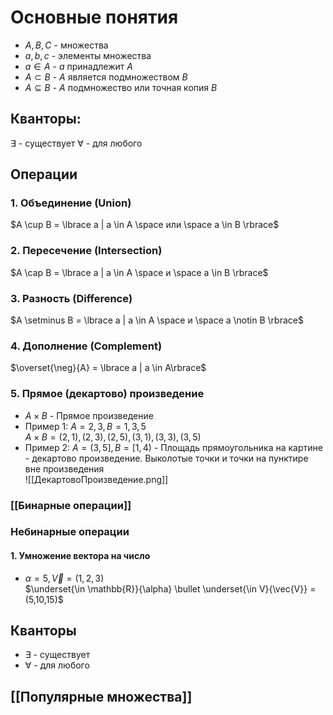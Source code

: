 # Основные понятия
- $A, B, C$ - множества
- $a, b, c$ - элементы множества
- $a \in A$ - $a$ принадлежит $A$
- $A \subset B$ - $A$ является подмножеством $B$
- $A \subseteq B$ - $A$ подмножество или точная копия $B$
## Кванторы:
$\exists$ - существует
$\forall$ - для любого
## Операции
### 1. Объединение (Union)
$A \cup B = \lbrace a | a \in A \space или \space a \in B \rbrace$
### 2. Пересечение (Intersection)
 $A \cap B = \lbrace a | a \in A \space и \space a \in B \rbrace$
### 3. Разность (Difference)
 $A \setminus B = \lbrace a | a \in A \space и \space a \notin B \rbrace$
### 4. Дополнение (Complement)
 $\overset{\neg}{A} = \lbrace a | a \in A\rbrace$
### 5. Прямое (декартово) произведение 
- $A \times B$ - Прямое произведение
- Пример 1: $A={2,3}, B={1,3,5}$  
    $A \times B = {(2,1),(2,3),(2,5),(3,1),(3,3),(3,5)}$
- Пример 2: $A=(3,5], B=[1,4)$ - Площадь прямоугольника на картине - декартово произведение. Выколотые точки и точки на пунктире вне произведения  
    ![[ДекартовоПроизведение.png]]
### [[Бинарные операции]]
### Небинарные операции
#### 1. Умножение вектора на число
- $\alpha = 5, \vec{V} = (1,2,3)$  
    $\underset{\in \mathbb{R}}{\alpha} \bullet \underset{\in V}{\vec{V}} = (5,10,15)$
## Кванторы
- $\exists$ - существует
- $\forall$ - для любого
## [[Популярные множества]]